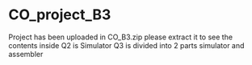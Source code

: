 # CO_project_B3
Project has been uploaded in CO_B3.zip please extract it to see the contents inside
Q2 is Simulator
Q3 is divided into 2 parts simulator and assembler
